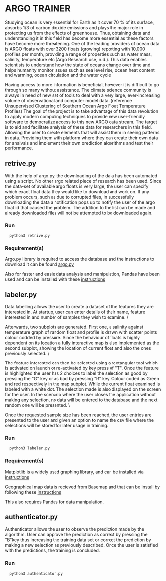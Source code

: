 ARGO TRAINER
============================

Studying ocean is very essential for Earth as it cover 70 \% of its surface, absorbs 1/3 of carbon dioxide emissions and plays the major role in protecting us from the effects of greenhouse. Thus, obtaining data and understanding it in this field has become more essential as these factors have become more threatening. One of the leading providers of ocean data is ARGO floats with over 3200 floats (growing) reporting with 10,000 profiles per month, providing a range of properties such as water mass, salinity, temperature etc (Argo Research use, n.d.). This data enables scientists to understand how the state of oceans change over time and helps humanity monitor issues such as sea level rise, ocean heat content and warming, ocean circulation and the water cycle 

Having access to more information is beneficial, however it is difficult to go through so many without assistance. The climate science community is always in need of new set of tools to deal with a very large, ever-increasing volume of observational and computer model data. (reference Unsupervised Clustering of Southern Ocean Argo Float Temperature Profiles) The goal of the project is to take advantage of this data revolution to apply modern computing techniques to provide new user-friendly software to democratize access to this new ARGO data stream. The target is to aid and facilitate analysis of these data for researchers in this field. Allowing the user to create elements that will assist them in seeing patterns in data. Providing them with platform where they can create their own data for analysis and implement their own prediction algorithms and test their performance.

## retrive.py

With the help of argo.py, the downloading of the data has been automated using a script. No other argo related piece of research has been used. Since the data-set of available argo floats is very large, the user can specify which exact float data they would like to download and work on. If any problem occurs, such as due to corrupted files, in successfully downloading the data a notification pops up to notify the user of the argo float id that caused the problem. The addition to the list can be made and already downloaded files will not be attempted to be downloaded again. 

### Run
```
  python3 retrive.py
```

### Requirement(s)

Argo.py library is required to access the database and the instructions to download it can be found [argo.py](https://pypi.org/project/argopy/)

Also for faster and easie data analysis and manipulation, Pandas have been used and can be installed with these [instructions](https://pandas.pydata.org/pandas-docs/stable/getting_started/install.html)

## labeler.py

Data labelling allows the user to create a dataset of the features they are interested in. At startup, user can enter details of their name, feature interested in and number of samples they wish to examine. \\

Afterwards, two subplots are generated. First one, a salinity against temperature graph of random float and profile is drawn with scatter points colour codded by pressure. Since the behaviour of floats is highly dependent on its location a fully interactive map is also implemented as the second subplot, showing the location of current float and also the ones previously selected. \\

The feature interested can then be selected using a rectangular tool which is activated on launch or re-activated by key press of "T". Once the feature is highlighted the user has 2 choices to label the selection as good by pressing the "G" key or as bad by pressing "R" key. Colour coded as Green and red respectively in the map subplot. While the current float examined is labeled with a white dot. The selection made is also displayed on the screen for the user. In the scenario where the user closes the application without making any selection, no data will be entered to the database and the next random one will be presented. \\

Once the requested sample size has been reached, the user entries are presented to the user and given an option to name the csv file where the selections will be stored for later usage in training.

### Run
```
  python3 labeler.py
```

### Requirement(s)

Matplotlib is a widely used graphing library, and can be installed via [instructions](https://matplotlib.org/3.1.1/users/installing.html)

Geographical map data is recieved from Basemap and that can be install by following these [instructions](https://matplotlib.org/basemap/users/installing.html)

This also requires Pandas for data manipulation.

## authenticator.py

Authenticator allows the user to observe the prediction made by the algorithm. User can approve the prediction as correct by pressing the "B"key thus increasing the training data set or correct the prediction by making a new selection as previously described. Once the user is satisfied with the predictions, the training is concluded. 

### Run
```
  python3 authenticator.py
```


